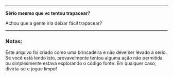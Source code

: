 
---

**Sério mesmo que vc tentou trapacear?**

Achou que a gente iria deixar fácil trapacear?

---

### Notas:

Este arquivo foi criado como uma brincadeira e não deve ser levado a sério. Se você está lendo isto, provavelmente tentou alguma ação não permitida ou simplesmente estava explorando o código fonte. Em qualquer caso, divirta-se e jogue limpo!

